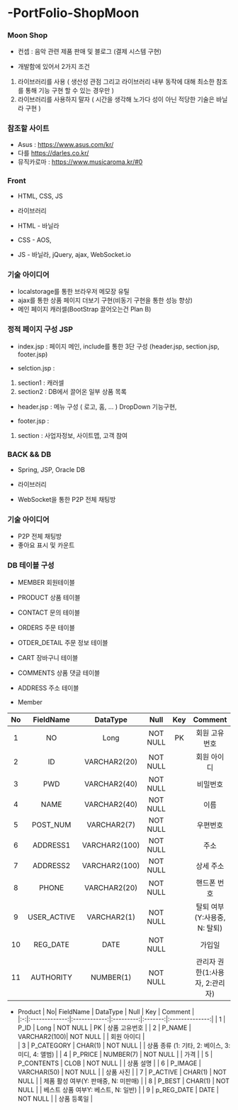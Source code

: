 # -PortFolio-ShopMoon
### Moon Shop
- 컨셉 : 음악 관련 제품 판매 및 블로그 (결제 시스템 구현)

- 개발함에 있어서 2가지 조건
1. 라이브러리를 사용 ( 생산성 관점 그리고 라이브러리 내부 동작에 대해 최소한 참조를 통해 기능 구현 할 수 있는 경우만 )
2. 라이브러리를 사용하지 말자 ( 시간을 생각해 노가다 성이 아닌 적당한 기술은 바닐라 구현 )

### 참조할 사이트
- Asus : https://www.asus.com/kr/
- 다를 https://darles.co.kr/
- 뮤직카로마 : https://www.musicaroma.kr/#0

### Front
- HTML, CSS, JS

- 라이브러리
- HTML - 바닐라
- CSS - AOS,
- JS - 바닐라, jQuery, ajax, WebSocket.io

### 기술 아이디어
- localstorage를 통한 브라우저 메모장 유틸
- ajax를 통한 상품 페이지 더보기 구현(비동기 구현을 통한 성능 향상) 
- 메인 페이지 캐러셀(BootStrap 끌어오는건 Plan B)

### 정적 페이지 구성 JSP
- index.jsp : 페이지 메인, include를 통한 3단 구성 (header.jsp, section.jsp, footer.jsp)

- selction.jsp :
 1. section1 : 캐러셀 
 2.  section2 : DB에서 끌어온 일부 상품 목록

- header.jsp : 메뉴 구성 ( 로고, 홈, ... )
  DropDown 기능구현,

- footer.jsp : 
 1. section : 사업자정보, 사이트맵, 고객 참여

### BACK && DB
- Spring, JSP, Oracle DB

- 라이브러리
- WebSocket을 통한 P2P 전체 채팅방
 
### 기술 아이디어
- P2P 전체 채팅방
- 좋아요 표시 및 카운트


### DB 테이블 구성
- MEMBER 회원테이블
- PRODUCT 상품 테이블
- CONTACT 문의 테이블
- ORDERS 주문 테이블
- OTDER_DETAIL 주문 정보 테이블
- CART 장바구니 테이블
- COMMENTS 상품 댓글 테이블
- ADDRESS 주소 테이블


- Member

| No|   FieldName   |  DataType    |   Null    |   Key   | Comment        |  
|:-:|:-------------:|:------------:|:---------:|:-------:|:--------------:|
| 1 |  NO           |    Long      | NOT NULL  |   PK    | 회원 고유번호        |
| 2 |  ID           | VARCHAR2(20) | NOT NULL  |         | 회원 아이디     |  
| 3 |  PWD          | VARCHAR2(40) | NOT NULL  |         | 비밀번호        |
| 4 |  NAME         | VARCHAR2(40) | NOT NULL  |         | 이름           |
| 5 |  POST_NUM     | VARCHAR2(7)  | NOT NULL  |         | 우편번호        |
| 6 |  ADDRESS1     | VARCHAR2(100)| NOT NULL  |         | 주소           |
| 7 |  ADDRESS2     | VARCHAR2(100)| NOT NULL  |         | 상세 주소       |
| 8 |  PHONE        | VARCHAR2(20) | NOT NULL  |         | 핸드폰 번호     |
| 9 | USER_ACTIVE   | VARCHAR2(1)  | NOT NULL  |         | 탈퇴 여부(Y:사용중, N: 탈퇴) |
| 10 |  REG_DATE    | DATE         | NOT NULL  |         | 가입일           |
| 11 |  AUTHORITY   | NUMBER(1)    | NOT NULL  |         | 관리자 권한(1:사용자, 2:관리자)|

- Product
| No|   FieldName   |  DataType    |   Null    |   Key   | Comment        |  
|:-:|:-------------:|:------------:|:---------:|:-------:|:--------------:|
| 1 |  P_ID         |    Long      | NOT NULL  |   PK    | 상품 고유번호    |
| 2 |  P_NAME       | VARCHAR2(100)| NOT NULL  |         | 회원 아이디     |  
| 3 |  P_CATEGORY   | CHAR(1)      | NOT NULL  |         | 상품 종류 (1: 기타, 2: 베이스, 3: 미디, 4: 앨범)  |
| 4 |  P_PRICE      | NUMBER(7)    | NOT NULL  |         | 가격            |
| 5 |  P_CONTENTS   | CLOB         | NOT NULL  |         | 상품 설명        |
| 6 |  P_IMAGE      | VARCHAR(50)  | NOT NULL  |         | 상품 사진        |
| 7 |  P_ACTIVE     | CHAR(1)      | NOT NULL  |         | 제품 활성 여부(Y: 판매중,  N: 미판매)      |
| 8 |  P_BEST       | CHAR(1)      | NOT NULL  |         | 베스트 상품 여부Y: 베스트, N: 일반)     |
| 9 |  p_REG_DATE   | DATE         | NOT NULL  |         | 상품 등록일 |

